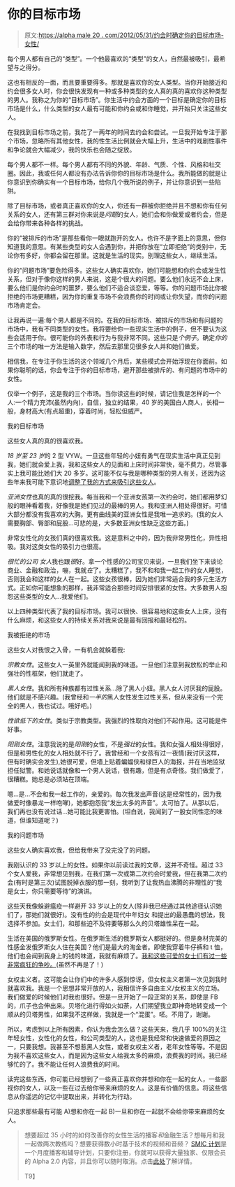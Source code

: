 # 你的目标市场

> 原文:[https://alpha male 20 . com/2012/05/31/约会时确定你的目标市场-女性/](https://alphamale20.com/2012/05/31/determining-your-target-market-when-dating-women/)

每个男人都有自己的“类型”。一个他最喜欢的“类型”的女人，自然最被吸引，最希望与之得分。

这也有相反的一面，而且要重要得多。那就是喜欢你的女人类型。当你开始接近和约会很多女人时，你会很快发现有一种或多种类型的女人真的真的喜欢你这种类型的男人。我称之为你的“目标市场”。你生活中约会方面的一个目标是确定你的目标市场是什么，什么类型的女人最有可能和你约会或和你睡觉，并开始只关注这些女人。

在我找到目标市场之前，我花了一两年的时间去约会和尝试。一旦我开始专注于那个市场，忽略所有其他女性，我的性生活比例就会大幅上升，生活中的戏剧性事件和争论就会大幅减少，我的快乐也会随之绽放。

每个男人都不一样。每个男人都有不同的外貌、年龄、气质、个性、风格和社交圈。因此，我或任何人都没有办法告诉你你的目标市场是什么。我所能做的就是让你意识到你确实有一个目标市场，给你几个我所说的例子，并让你意识到一些陷阱。

除了目标市场，或者真正喜欢你的女人，你还有一群被你拒绝并且不想和你有任何关系的女人，还有第三群对你来说是*问题*的女人，她们会和你做爱或者约会，但是会给你带来各种各样的挑战。

你的“被排斥的市场”是那些看你一眼就跑开的女人。也许不是字面上的意思，但你知道我的意思。有某些类型的女人会遇到你，并把你放在“立即拒绝”的类别中，无论你有多好，你都会留在那里。这就是生活的现实。别理这些女人，继续生活。

你的“问题市场”要危险得多。这些女人确实喜欢你，她们可能想和你约会或发生性关系，但对于像你这样的男人来说，这是个很大的问题。要么他们永远不会上床，要么他们是你约会时的噩梦，要么他们不适合谈恋爱，等等。你的问题市场比你被拒绝的市场更糟糕，因为你的重复市场不会浪费你的时间或让你失望，而你的问题市场肯定会。

让我再说一遍:每个男人都是不同的。在我的目标市场、被排斥的市场和有问题的市场中，我有不同类型的女性。我将要给你一些现实生活中的例子，但不要认为这些会适用于你。很可能你的外表和行为与我非常不同。这些只是*个例子*。确定*你的*三个市场的唯一方法是输入数字，然后去那里见很多女人并和她们做爱。

相信我，在专注于你生活的这个领域几个月后，某些模式会开始浮现在你面前。如果你聪明的话，你会专注于你的目标市场，避开那些被排斥的、有问题的市场中的女性。

仅举一个例子，这是我的三个市场。当你读这些的时候，请记住我是怎样的一个人:一个精力充沛(虽然内向)，自信，独立的结果，40 岁的美国白人商人，长相一般，身材高大(有点超重)，穿着时尚，轻松但威严。

我的目标市场

这些女人真的真的很喜欢我。

*18 岁至 23 岁*的 2 型 VYW。一旦这些年轻的小妞有勇气在现实生活中真正见到我，她们就会爱上我，我和这些女人的见面和上床时间非常快，毫不费力，尽管事实上我可能比她们大 20 多岁。这可能不仅与我是哪种类型的男人有关，还因为这些年来我可能下意识地[调整了我的方式来吸引这些女人](http://older-men-younger-women.com)。

*亚洲女性*也真的真的很挖我。每当我和一个亚洲女孩第一次约会时，她们都用梦幻般的眼神看着我，好像我是她们见过的最棒的男人。我和亚洲人相处得很好。可惜大部分都没有我喜欢的大胸。更有曲线美的亚洲女性是我唯一追求的。(我的女人需要胸部、臀部和屁股...可悲的是，大多数亚洲女性缺乏这些方面。)

非常女性化的女孩们真的很喜欢我。这是意料之中的，因为我非常男性化，异性相吸。我对这类女性的吸引力也很高。

*很忙的公司* *女人*我也跟*很*好。拿一个性感的公司宝贝来说，一旦我们坐下来谈论商业、金融和政治，嘣，我就*在*了。太糟糕了，我不和和我一起工作的女人睡觉，否则我会和这样的女人在一起。这些女孩很棒，因为她们非常适合我的多元生活方式。正如你可能想象的那样，我非常适合那些时间安排很紧的女性。大多数男人抱怨这些类型的女人...我爱他们。

以上四种类型代表了我的目标市场。我可以很快、很容易地和这些女人上床，没有什么麻烦，和这些女人的持续关系对我来说是最有回报和最轻松的。

我被拒绝的市场

这些女人对我恨之入骨，一有机会就躲着我:

*宗教女性*。这些女人一英里外就能闻到我的味道。一旦他们注意到我放松的举止和强壮的性框架，他们就走了。

*黑人女性*。我和所有种族都有过性关系...除了黑人小妞。黑人女人讨厌我的屁股。他们就是不感兴趣。(我曾经和*一半的*黑人女性发生过性关系，但从来没有一个完全的黑人，我也试过。哦好吧。)

*性欲低下的女性*。类似于宗教类型。我强烈的性取向对他们不起作用。这可能是件好事。

*阳刚女性*。注意我说的是*阳刚*的女性，不是*强壮*的女性。我和女强人相处得很好，但是和男性化的女人相处就不行了。我曾经和一个女孩有过一夜情(我讨厌这样，但有时确实会发生),她很可爱，但墙上贴着蝙蝠侠和绿巨人的海报，并在当地监狱担任狱警。和她说话就像和一个男人说话，很有趣，但是有点奇怪。我们做爱了，很糟糕。她总是必须站在顶端。

嗯...是...不会和我一起工作的，亲爱的。每次我发出声音(这是经常性的，因为我做爱时像暴龙一样咆哮)，她都抱怨我“发出太多的声音”。太可怕了。从那以后，我们再也没有说过话...她可能比我更害怕。(坦白说，我闻到了一股女同性恋的味道，但谁知道呢？)

我的问题市场

这些女人确实喜欢我，但给我带来了没完没了的问题。

我刚认识的 33 岁以上的女性。如果你以前读过我的文章，这并不奇怪。超过 33 个女人爱我，非常想见到我，在我们第一次或第二次约会时爱我，但在我第二次约会(有时是第三次)试图脱掉衣服的那一刻，我听到了让我热血沸腾的非理性的“我是女士，你只需要等待”的演讲。

这些天我像躲避瘟疫一样避开 33 岁以上的女人(除非我已经通过其他途径认识她们了，那她们就很好)。没有性的约会是现代中年妇女 和提出的最愚蠢的想法，我选择不参加。女士们，和那些迫不及待要等那么久的贝塔雄性呆在一起。

生活在美国的俄罗斯女性。在俄罗斯生活的俄罗斯女人都挺好的。但是身材完美的性感金发俄罗斯女人住在美国？他们是最大的淘金者。即使我穿着牛仔裤和 t 恤，他们也会闻到我身上的钱的味道，我就有麻烦了。[我和这些可爱的女士们有过一些非常疯狂的争吵。](http://www.blackdragon-blog.com/2011/01/25/the-ones-you-dont-lay/)(虽然不再是了！)

女权主义者。这可能会让你们中的许多人感到惊讶，但女权主义者第一次见到我时就喜欢我。我是一个思想非常开放的人，我相信许多自由主义/女权主义的立场。我们做爱的时候他们对我也很好。但是一旦开始了一段正常的关系，即使是 FB 的，爪子也会伸出来。贝塔化进行得如火如荼，人们期望我立即神奇地转变成一个顺从的贝塔男性，如果我不这样做，我就是一个“混蛋”。呸。不用了，谢谢。

所以，考虑到以上所有因素，你认为我会怎么做？这些天来，我几乎 100%的关注年轻女性，女性化的女性，和公司类型的人，这也是我经常和快速做爱的原因之一，只要我想。我甚至不想惹黑人女性，或者女权主义者，老年女性等等。不是因为我不喜欢这些女人，而是因为这些女人给我太多的麻烦，浪费我的时间。我已经够忙的了。我不能让任何人浪费我的时间。

读完这些东西，你可能已经想到了一些真正喜欢你并想和你在一起的女人，一些鄙视你的女人，以及一些在过去给你带来麻烦的女人。这是有价值的信息。将这些信息从你遥远的记忆中提取出来，并转化为行动。

只追求那些最有可能 A)想和你在一起 B)一旦和你在一起就不会给你带来麻烦的女人。

> 想要超过 35 小时的如何改善你的女性生活的播客*和*金融生活？想每月和我一起做两次教练吗？想要获得数小时基于技术的视频和音频？ [SMIC 计划](https://alphamale20.kartra.com/page/vIL17)是一个月度播客和辅导计划，只要你注册，你就可以获得大量独家、仅限会员的 Alpha 2.0 内容，并且你可以随时取消。点击[此处](https://alphamale20.kartra.com/page/vIL17)了解详情。
> 
> T9】
